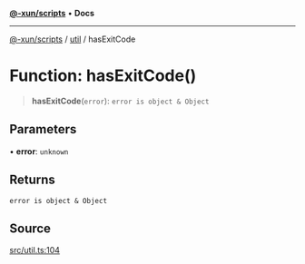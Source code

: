[**@-xun/scripts**](../../README.md) • **Docs**

***

[@-xun/scripts](../../README.md) / [util](../README.md) / hasExitCode

# Function: hasExitCode()

> **hasExitCode**(`error`): `error is object & Object`

## Parameters

• **error**: `unknown`

## Returns

`error is object & Object`

## Source

[src/util.ts:104](https://github.com/Xunnamius/xscripts/blob/f52038b9aa1e95c5b046334684163687ebd170b8/src/util.ts#L104)
